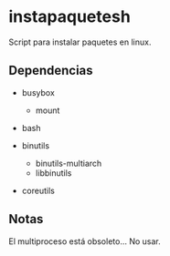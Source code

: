 # instapaquetesh
Script para instalar paquetes en linux.

## Dependencias

 - busybox
   - mount

 - bash
 - binutils
   - binutils-multiarch
   - libbinutils
 
 - coreutils

## Notas

El multiproceso está obsoleto... No usar.
